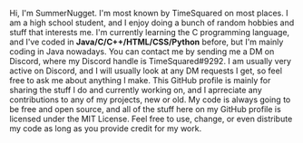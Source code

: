 Hi, I'm SummerNugget. I'm most known by TimeSquared on most places. I am a high school student, and I enjoy doing a bunch of random hobbies and stuff that interests me. I'm currently learning the C programming language, and I've coded in **Java/C/C++/HTML/CSS/Python** before, but I'm mainly coding in Java nowadays. You can contact me by sending me a DM on Discord, where my Discord handle is TimeSquared#9292. I am usually very active on Discord, and I will usually look at any DM requests I get, so feel free to ask me about anything I make. This GitHub profile is mainly for sharing the stuff I do and currently working on, and I aprreciate any contributions to any of my projects, new or old. My code is always going to be free and open source, and all of the stuff here on my GitHub profile is licensed under the MIT License. Feel free to use, change, or even distribute my code as long as you provide credit for my work.
<!---
SummerNugget/SummerNugget is a ✨ special ✨ repository because its `README.md` (this file) appears on your GitHub profile.
You can click the Preview link to take a look at your changes.
--->
